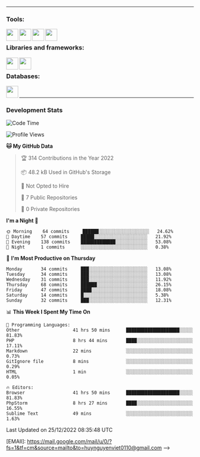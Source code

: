 <!-- ### Hi there 👋

<!-- - 🔭 I’m currently working on [huyviet] -->
<!-- - 💬 Ask me about anything -->
<!-- - 📫 How to reach me: [Email] -->
<!-- - ⚡ Fun fact: abc -->

---

### Tools:
<img align='left' height="32" width="32" src="https://cdn.jsdelivr.net/npm/simple-icons@4.8.0/icons/phpstorm.svg" />
<img align='left' height="32" width="32" src="https://cdn.jsdelivr.net/npm/simple-icons@4.8.0/icons/sublimetext.svg" />
<img align='left' height="32" width="32" src="https://cdn.jsdelivr.net/npm/simple-icons@4.8.0/icons/laragon.svg" />
<img align='left' height="32" width="32" src="https://cdn.jsdelivr.net/npm/simple-icons@4.8.0/icons/xampp.svg" />
<br>

### Libraries and frameworks:
<img align='left' height="32" width="32" src="https://cdn.jsdelivr.net/npm/simple-icons@4.8.0/icons/laravel.svg" />
<img align='left' height="32" width="32" src="https://cdn.jsdelivr.net/npm/simple-icons@4.8.0/icons/jquery.svg" />
<br>

### Databases:
<img align='left' height="32" width="32" src="https://cdn.jsdelivr.net/npm/simple-icons@4.8.0/icons/mysql.svg" />
<br>

---
### Development Stats
<!--START_SECTION:waka-->
![Code Time](http://img.shields.io/badge/Code%20Time-593%20hrs%2050%20mins-blue)

![Profile Views](http://img.shields.io/badge/Profile%20Views-0-blue)

**🐱 My GitHub Data** 

> 🏆 314 Contributions in the Year 2022
 > 
> 📦 48.2 kB Used in GitHub's Storage 
 > 
> 🚫 Not Opted to Hire
 > 
> 📜 7 Public Repositories 
 > 
> 🔑 0 Private Repositories  
 > 
**I'm a Night 🦉** 

```text
🌞 Morning    64 commits     ██████░░░░░░░░░░░░░░░░░░░   24.62% 
🌆 Daytime    57 commits     █████░░░░░░░░░░░░░░░░░░░░   21.92% 
🌃 Evening    138 commits    █████████████░░░░░░░░░░░░   53.08% 
🌙 Night      1 commits      ░░░░░░░░░░░░░░░░░░░░░░░░░   0.38%

```
📅 **I'm Most Productive on Thursday** 

```text
Monday       34 commits     ███░░░░░░░░░░░░░░░░░░░░░░   13.08% 
Tuesday      34 commits     ███░░░░░░░░░░░░░░░░░░░░░░   13.08% 
Wednesday    31 commits     ███░░░░░░░░░░░░░░░░░░░░░░   11.92% 
Thursday     68 commits     ██████░░░░░░░░░░░░░░░░░░░   26.15% 
Friday       47 commits     ████░░░░░░░░░░░░░░░░░░░░░   18.08% 
Saturday     14 commits     █░░░░░░░░░░░░░░░░░░░░░░░░   5.38% 
Sunday       32 commits     ███░░░░░░░░░░░░░░░░░░░░░░   12.31%

```


📊 **This Week I Spent My Time On** 

```text
💬 Programming Languages: 
Other                    41 hrs 50 mins      ████████████████████░░░░░   81.83% 
PHP                      8 hrs 44 mins       ████░░░░░░░░░░░░░░░░░░░░░   17.11% 
Markdown                 22 mins             ░░░░░░░░░░░░░░░░░░░░░░░░░   0.73% 
GitIgnore file           8 mins              ░░░░░░░░░░░░░░░░░░░░░░░░░   0.29% 
HTML                     1 min               ░░░░░░░░░░░░░░░░░░░░░░░░░   0.05%

🔥 Editors: 
Browser                  41 hrs 50 mins      ████████████████████░░░░░   81.83% 
PhpStorm                 8 hrs 27 mins       ████░░░░░░░░░░░░░░░░░░░░░   16.55% 
Sublime Text             49 mins             ░░░░░░░░░░░░░░░░░░░░░░░░░   1.63%

```


 Last Updated on 25/12/2022 08:35:48 UTC
<!--END_SECTION:waka-->

[huyviet]: https://huyviet.vn/
[EMAIl]: https://mail.google.com/mail/u/0/?fs=1&tf=cm&source=mailto&to=huynguyenviet0110@gmail.com -->
